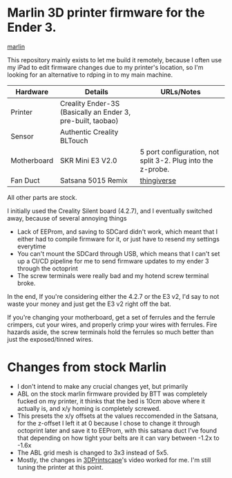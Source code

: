 # Marlin 3D printer firmware for the Ender 3.

[marlin](https://img.shields.io/badge/marlin-2.0.9.x-green)

This repository mainly exists to let me build it remotely, because I often use my iPad to edit firmware changes due to my printer's location, so I'm looking for an alternative to rdping in to my main machine.

| Hardware   | Details  | URLs/Notes  | 
|---|---|---|
| Printer  |  Creality Ender-3S (Basically an Ender 3, pre-built, taobao) |   | 
| Sensor   |  Authentic Creality BLTouch  |   |
| Motherboard   |  SKR Mini E3 V2.0  |  5 port configuration, not split 3-2. Plug into the z-probe.  |
| Fan Duct  | Satsana 5015 Remix  | [thingiverse](https://www.thingiverse.com/thing:4647053)  |

All other parts are stock.

I initially used the Creality Silent board (4.2.7), and I eventually switched away, because of several annoying things
- Lack of EEProm, and saving to SDCard didn't work, which meant that I either had to compile firmware for it, or just have to resend my settings everytime
- You can't mount the SDCard through USB, which means that I can't set up a CI/CD pipeline for me to send firmware updates to my ender 3 through the octoprint
- The screw terminals were really bad and my hotend screw terminal broke.

In the end, If you're considering either the 4.2.7 or the E3 v2, I'd say to not waste your money and just get the E3 v2 right off the bat.

If you're changing your motherboard, get a set of ferrules and the ferrule crimpers, cut your wires, and properly crimp your wires with ferrules. Fire hazards aside, the screw terminals hold the ferrules so much better than just the exposed/tinned wires.

# Changes from stock Marlin
- I don't intend to make any crucial changes yet, but primarily
- ABL on the stock marlin firmware provided by BTT was completely fucked on my printer, it thinks that the bed is 10cm above where it actually is, and x/y homing is completely screwed.
- This presets the x/y offsets at the values reccomended in the Satsana, for the z-offset I left it at 0 because I chose to change it through octoprint later and save it to EEProm, with this satsana duct I've found that depending on how tight your belts are it can vary between -1.2x to -1.6x
- The ABL grid mesh is changed to 3x3 instead of 5x5.
- Mostly, the changes in [3DPrintscape](https://www.youtube.com/watch?v=PMG4bC9I3DA)'s video worked for me. I'm still tuning the printer at this point.

